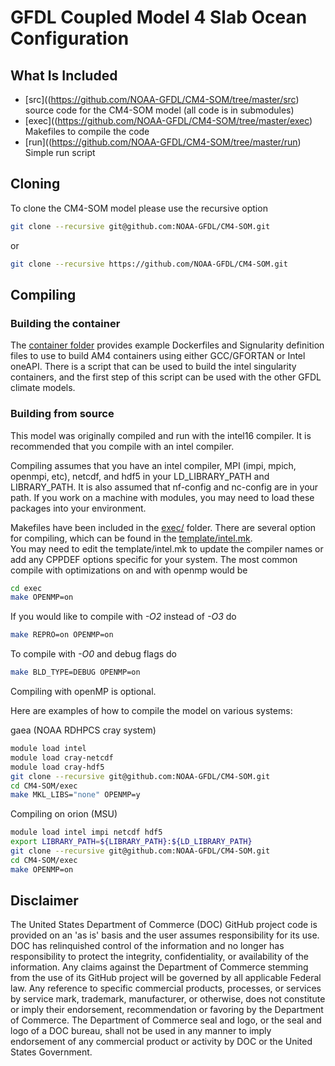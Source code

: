# GFDL Coupled Model 4 Slab Ocean Configuration

## What Is Included
* [src]((https://github.com/NOAA-GFDL/CM4-SOM/tree/master/src) source code for the CM4-SOM model (all code is in submodules)
* [exec]((https://github.com/NOAA-GFDL/CM4-SOM/tree/master/exec) Makefiles to compile the code 
* [run]((https://github.com/NOAA-GFDL/CM4-SOM/tree/master/run) Simple run script

## Cloning
To clone the CM4-SOM model please use the recursive option
```bash
git clone --recursive git@github.com:NOAA-GFDL/CM4-SOM.git 
```
or 
```bash
git clone --recursive https://github.com/NOAA-GFDL/CM4-SOM.git
```

## Compiling

### Building the container
The [container folder](container) provides example Dockerfiles and Signularity
definition files to use to build AM4 containers using either GCC/GFORTAN or
Intel oneAPI. There is a script that can be used to build the intel
singularity containers, and the first step of this script can be used with the
other GFDL climate models.


### Building from source
This model was originally compiled and run with the intel16 compiler.
It is recommended that you compile with an intel compiler.

Compiling assumes that you have an intel compiler, MPI (impi, mpich,
openmpi, etc), netcdf, and hdf5 in your LD_LIBRARY_PATH and LIBRARY_PATH.
It is also assumed that nf-config and nc-config are in your path. 
If you work on a machine with modules, you may need to load these 
packages into your environment.

Makefiles have been included in the 
[exec/](https://github.com/NOAA-GFDL/CM4-SOM/tree/master/exec) folder.
There are several option for compiling, which can be found in the 
[template/intel.mk](https://github.com/NOAA-GFDL/CM4-SOM/blob/master/exec/templates/intel.mk).  
You may need to edit the template/intel.mk to update the compiler names
or add any CPPDEF options specific for your system.
The most common compile with optimizations on and with openmp would be 
```bash
cd exec
make OPENMP=on
```
If you would like to compile with *-O2* instead of *-O3* do
```bash
make REPRO=on OPENMP=on
```
To compile with *-O0* and debug flags do
```bash
make BLD_TYPE=DEBUG OPENMP=on
```
Compiling with openMP is optional.


Here are examples of how to compile the model on various systems:

gaea (NOAA RDHPCS cray system)
```bash
module load intel
module load cray-netcdf
module load cray-hdf5
git clone --recursive git@github.com:NOAA-GFDL/CM4-SOM.git
cd CM4-SOM/exec
make MKL_LIBS="none" OPENMP=y
```
Compiling on orion (MSU)
```bash
module load intel impi netcdf hdf5
export LIBRARY_PATH=${LIBRARY_PATH}:${LD_LIBRARY_PATH}
git clone --recursive git@github.com:NOAA-GFDL/CM4-SOM.git
cd CM4-SOM/exec
make OPENMP=on
```

## Disclaimer

The United States Department of Commerce (DOC) GitHub project code is provided
on an 'as is' basis and the user assumes responsibility for its use. DOC has
relinquished control of the information and no longer has responsibility to
protect the integrity, confidentiality, or availability of the information. Any
claims against the Department of Commerce stemming from the use of its GitHub
project will be governed by all applicable Federal law. Any reference to
specific commercial products, processes, or services by service mark,
trademark, manufacturer, or otherwise, does not constitute or imply their
endorsement, recommendation or favoring by the Department of Commerce. The
Department of Commerce seal and logo, or the seal and logo of a DOC bureau,
shall not be used in any manner to imply endorsement of any commercial product
or activity by DOC or the United States Government.
